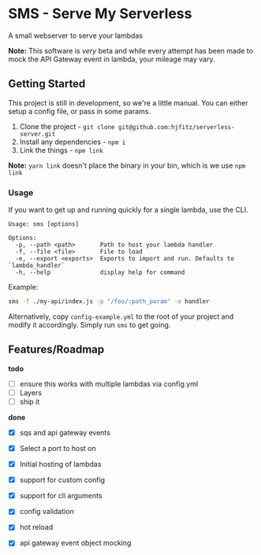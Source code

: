 # SMS - Serve My Serverless

A small webserver to serve your lambdas


**Note:** This software is *very* beta and while every attempt has been made to mock the API Gateway event in lambda, your mileage may vary.

## Getting Started

This project is still in development, so we're a little manual. You can either setup a config file, or pass in some params.

1. Clone the project - `git clone git@github.com:hjfitz/serverless-server.git`
2. Install any dependencies - `npm i`
3. Link the things - `npm link`

**Note:** `yarn link` doesn't place the binary in your bin, which is we use `npm link`



### Usage

If you want to get up and running quickly for a single lambda, use the CLI.

```
Usage: sms [options]

Options:
  -p, --path <path>       Path to host your lambda handler
  -f, --file <file>       File to load
  -e, --export <exports>  Exports to import and run. Defaults to `lambda_handler`
  -h, --help              display help for command
```

Example:

```bash
sms -f ./my-api/index.js -p "/foo/:path_param" -e handler
```

Alternatively, copy `config-example.yml` to the root of your project and modify it accordingly. Simply run `sms` to get going.


## Features/Roadmap

**todo**
- [ ] ensure this works with multiple lambdas via config.yml
- [ ] Layers
- [ ] ship it

**done**
- [x] sqs and api gateway events
- [x] Select a port to host on
- [x] Initial hosting of lambdas
- [x] support for custom config
- [x] support for cli arguments
- [x] config validation
- [x] hot reload
- [x] api gateway event object mocking




